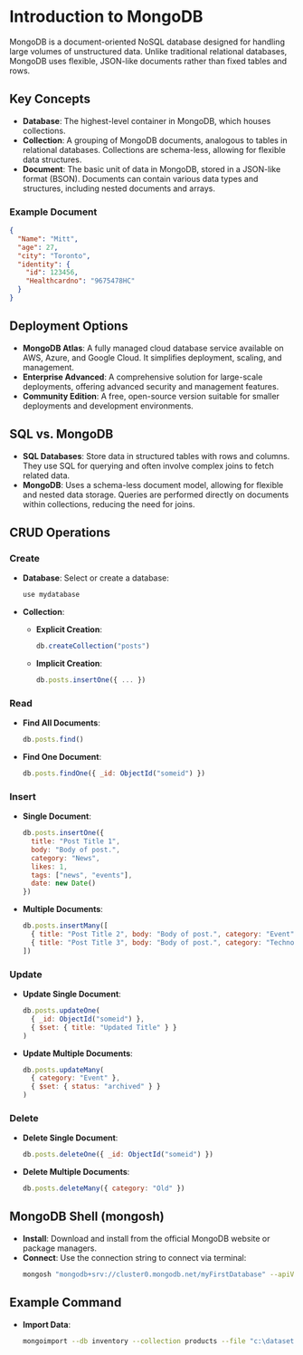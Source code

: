 # Introduction to MongoDB

MongoDB is a document-oriented NoSQL database designed for handling large volumes of unstructured data. Unlike traditional relational databases, MongoDB uses flexible, JSON-like documents rather than fixed tables and rows.

## Key Concepts

- **Database**: The highest-level container in MongoDB, which houses collections.
- **Collection**: A grouping of MongoDB documents, analogous to tables in relational databases. Collections are schema-less, allowing for flexible data structures.
- **Document**: The basic unit of data in MongoDB, stored in a JSON-like format (BSON). Documents can contain various data types and structures, including nested documents and arrays.

### Example Document

```json
{
  "Name": "Mitt",
  "age": 27,
  "city": "Toronto",
  "identity": {
    "id": 123456,
    "Healthcardno": "9675478HC"
  }
}
```

## Deployment Options

- **MongoDB Atlas**: A fully managed cloud database service available on AWS, Azure, and Google Cloud. It simplifies deployment, scaling, and management.
- **Enterprise Advanced**: A comprehensive solution for large-scale deployments, offering advanced security and management features.
- **Community Edition**: A free, open-source version suitable for smaller deployments and development environments.

## SQL vs. MongoDB

- **SQL Databases**: Store data in structured tables with rows and columns. They use SQL for querying and often involve complex joins to fetch related data.
- **MongoDB**: Uses a schema-less document model, allowing for flexible and nested data storage. Queries are performed directly on documents within collections, reducing the need for joins.

## CRUD Operations

### Create

- **Database**: Select or create a database:
  ```javascript
  use mydatabase
  ```

- **Collection**:
  - **Explicit Creation**:
    ```javascript
    db.createCollection("posts")
    ```
  - **Implicit Creation**:
    ```javascript
    db.posts.insertOne({ ... })
    ```

### Read

- **Find All Documents**:
  ```javascript
  db.posts.find()
  ```

- **Find One Document**:
  ```javascript
  db.posts.findOne({ _id: ObjectId("someid") })
  ```

### Insert

- **Single Document**:
  ```javascript
  db.posts.insertOne({
    title: "Post Title 1",
    body: "Body of post.",
    category: "News",
    likes: 1,
    tags: ["news", "events"],
    date: new Date()
  })
  ```

- **Multiple Documents**:
  ```javascript
  db.posts.insertMany([
    { title: "Post Title 2", body: "Body of post.", category: "Event", likes: 2, tags: ["news", "events"], date: new Date() },
    { title: "Post Title 3", body: "Body of post.", category: "Technology", likes: 3, tags: ["news", "events"], date: new Date() }
  ])
  ```

### Update

- **Update Single Document**:
  ```javascript
  db.posts.updateOne(
    { _id: ObjectId("someid") },
    { $set: { title: "Updated Title" } }
  )
  ```

- **Update Multiple Documents**:
  ```javascript
  db.posts.updateMany(
    { category: "Event" },
    { $set: { status: "archived" } }
  )
  ```

### Delete

- **Delete Single Document**:
  ```javascript
  db.posts.deleteOne({ _id: ObjectId("someid") })
  ```

- **Delete Multiple Documents**:
  ```javascript
  db.posts.deleteMany({ category: "Old" })
  ```

## MongoDB Shell (mongosh)

- **Install**: Download and install from the official MongoDB website or package managers.
- **Connect**: Use the connection string to connect via terminal:
  ```bash
  mongosh "mongodb+srv://cluster0.mongodb.net/myFirstDatabase" --apiVersion 1
  ```

## Example Command

- **Import Data**:
  ```bash
  mongoimport --db inventory --collection products --file "c:\dataset\products.json"
  ```
